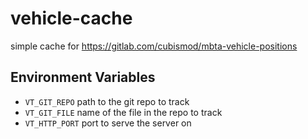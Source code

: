 # vehicle-cache

simple cache for https://gitlab.com/cubismod/mbta-vehicle-positions

## Environment Variables

* `VT_GIT_REPO` path to the git repo to track
* `VT_GIT_FILE` name of the file in the repo to track
* `VT_HTTP_PORT` port to serve the server on
